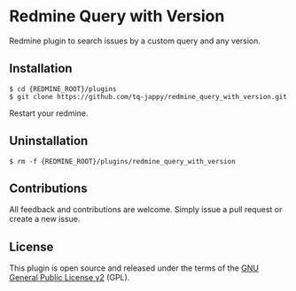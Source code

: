Redmine Query with Version
==========================

Redmine plugin to search issues by a custom query and any version.

## Installation

```
$ cd {REDMINE_ROOT}/plugins
$ git clone https://github.com/tq-jappy/redmine_query_with_version.git
```

Restart your redmine.

## Uninstallation

```
$ rm -f {REDMINE_ROOT}/plugins/redmine_query_with_version
```

## Contributions

All feedback and contributions are welcome. Simply issue a pull request or create a new issue.


## License

This plugin is open source and released under the terms of the [GNU General Public License v2](http://www.gnu.org/licenses/gpl-2.0.txt) (GPL).

